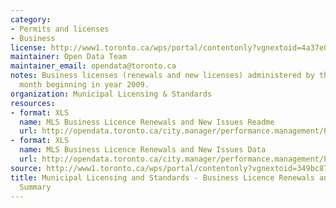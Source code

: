 ```yaml
---
category:
- Permits and licenses
- Business
license: http://www1.toronto.ca/wps/portal/contentonly?vgnextoid=4a37e03bb8d1e310VgnVCM10000071d60f89RCRD
maintainer: Open Data Team
maintainer_email: opendata@toronto.ca
notes: Business licenses (renewals and new licenses) administered by the City per
  month beginning in year 2009.
organization: Municipal Licensing & Standards
resources:
- format: XLS
  name: MLS Business Licence Renewals and New Issues Readme
  url: http://opendata.toronto.ca/city.manager/performance.management/PM_mlsBusinessLicenseRenewalNonRenewalReadme.xls
- format: XLS
  name: MLS Business Licence Renewals and New Issues Data
  url: http://opendata.toronto.ca/city.manager/performance.management/PM_MLS.xls
source: http://www1.toronto.ca/wps/portal/contentonly?vgnextoid=349bc87477438310VgnVCM1000003dd60f89RCRD&vgnextchannel=1a66e03bb8d1e310VgnVCM10000071d60f89RCRD
title: Municipal Licensing and Standards - Business Licence Renewals and New Issues
  Summary
---
```

